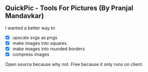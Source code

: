 ## QuickPic - Tools For Pictures (By Pranjal Mandavkar)

I wanted a better way to 
- [x] upscale svgs as pngs
- [x] make images into squares.
- [x] make images into rounded borders
- [x] compress images

Open source because why not. Free because it only runs on client.
